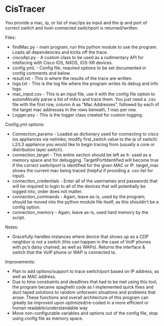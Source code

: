# CisTracer
 You provide a mac, ip, or list of mac/ips as input and the ip and port of correct switch and host-connected switchport is returned/written.


Files: 
- findMac.py - main program, run this python module to use the program. Loads all dependencies and kicks off the trace.
- ciscoApi.py - A custom class to be used as a rudimentary API for intefacing with Cisco IOS, NXOS, IOS-XR devices. 
- config.ymL - Config file, required options to be set documented in config comments and below. 
- result.txt - This is where the results of the trace are written. 
- logs.txt - This is the log file where the program writes its debug and info logs. 
- mac_input.csv - This is an input file, use it with the config file option to automAtically parse a list of mAcs and trace them. You just need a .csv file with the first row, column A as “Mac Addresses”, followed by each of the target mac addresses in the rows beneath, 1 mac per row.  
- Logger.psy - This is the logger class created for custom logging. 

Config.yml options: 
- Connection_params - Loaded as dictionary used for connecting to cisco ios appliances via netmiko; modify first_switch value to the ip of switch/ L2/L3 appliance you would like to begin tracing from (usually a core or distribution layer switch).
- connection_target - This entire section should be left as it- used as a memory space and for debugging. TargetPortIdentified will become true if the correct switchport is identified for the given MAC or IP. target_mac shows the current mac being traced (helpful if providing a .csv list for input). 
- connection_credentials - Enter all of the usernames and passwords that will be required to login to all of the devices that will potentially be logged into, order does not matter.
- connection_commands - Again, leave as-is, used by the program; should be moved into the python module file itself, as this shouldn't be a config option.
- connection_memory - Again, leave as-is, used hard memory by the script. 

Notes: 
- Gracefully handles instances where device that shows up as a CDP neighbor is not a switch (this can happen in the case of VoIP phones
  with pc’s daisy chained, as well as WAPs). Returns the interface & switch that the VoIP phone or WAP is connected to. 

Improvements: 
- Plan to add options/support to trace switch/port based on IP address, as well as MAC address. 
- Due to time constraints and deadlines that had to be met using this tool, the program became spaghetti code as I implemented quick fixes and duct taped solutions to
  random unforseen situations and problems that arose. These functions and overall architecture of this program can greatly be improved upon
  optimized/re-coded in a more efficient or human readable/understandable way
- Move non-configurable variables and options out of the config file, stop using config file as memory space. 
